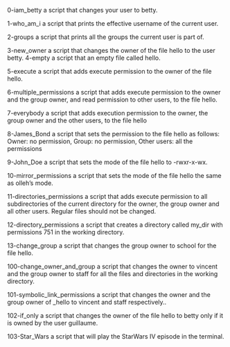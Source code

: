 0-iam_betty a script that changes your user to betty.

1-who_am_i  a script that prints the effective username of the current user.

2-groups   a script that prints all the groups the current user is part of.

3-new_owner  a script that changes the owner of the file hello to the user betty.
4-empty  a script that  an empty file called hello.

5-execute  a script that adds execute permission to the owner of the file hello.

6-multiple_permissions  a script that adds execute permission to the owner and the group owner, and read permission to other users, to the file hello.

7-everybody  a script that adds execution permission to the owner, the group owner and the other users, to the file hello

8-James_Bond  a script that sets the permission to the file hello as follows: Owner: no permission, Group: no permission, Other users: all the permissions

9-John_Doe  a script that sets the mode of the file hello to -rwxr-x-wx.

10-mirror_permissions  a script that sets the mode of the file hello the same as olleh’s mode.

11-directories_permissions a script that adds execute permission to all subdirectories of the current directory for the owner, the group owner and all other users. Regular files should not be changed.

12-directory_permissions a script that creates a directory called my_dir with permissions 751 in the working directory.

13-change_group   a script that changes the group owner to school for the file hello.

100-change_owner_and_group a script that changes the owner to vincent and the group owner to staff for all the files and directories in the working directory.

101-symbolic_link_permissions   a script that changes the owner and the group owner of _hello to vincent and staff respectively..

102-if_only  a script that changes the owner of the file hello to betty only if it is owned by the user guillaume.

103-Star_Wars  a script that will play the StarWars IV episode in the terminal.
